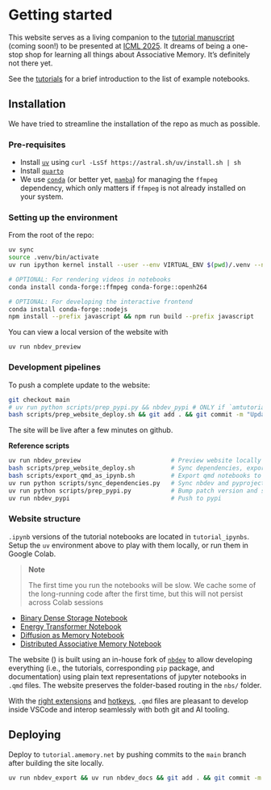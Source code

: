 # Getting started


<!-- WARNING: THIS FILE WAS AUTOGENERATED! DO NOT EDIT! -->

This website serves as a living companion to the [tutorial manuscript]()
(coming soon!) to be presented at [ICML 2025](). It dreams of being a
one-stop shop for learning all things about Associative Memory. It’s
definitely not there yet.

See the [tutorials](./tutorial/index.ipynb) for a brief introduction to
the list of example notebooks.

## Installation

We have tried to streamline the installation of the repo as much as
possible.

### Pre-requisites

- Install
  [`uv`](https://docs.astral.sh/uv/getting-started/installation/) using
  `curl -LsSf https://astral.sh/uv/install.sh | sh`
- Install [`quarto`](https://quarto.org/docs/download/)
- We use
  [`conda`](https://www.anaconda.com/docs/getting-started/miniconda/install)
  (or better yet, [`mamba`](https://github.com/conda-forge/miniforge))
  for managing the `ffmpeg` dependency, which only matters if `ffmpeg`
  is not already installed on your system.

### Setting up the environment

From the root of the repo:

``` sh
uv sync
source .venv/bin/activate
uv run ipython kernel install --user --env VIRTUAL_ENV $(pwd)/.venv --name=amtutorial # Expose venv to ipython

# OPTIONAL: For rendering videos in notebooks
conda install conda-forge::ffmpeg conda-forge::openh264 

# OPTIONAL: For developing the interactive frontend
conda install conda-forge::nodejs
npm install --prefix javascript && npm run build --prefix javascript 
```

You can view a local version of the website with

    uv run nbdev_preview

### Development pipelines

To push a complete update to the website:

``` sh
git checkout main
# uv run python scripts/prep_pypi.py && nbdev_pypi # ONLY if `amtutorial/src` was updated
bash scripts/prep_website_deploy.sh && git add . && git commit -m "Update site" && git push
```

The site will be live after a few minutes on github.

**Reference scripts**

``` sh
uv run nbdev_preview                         # Preview website locally
bash scripts/prep_website_deploy.sh          # Sync dependencies, export qmd notebooks to ipynb for colab, and build website
bash scripts/export_qmd_as_ipynb.sh          # Export qmd notebooks to ipynb for colab
uv run python scripts/sync_dependencies.py   # Sync nbdev and pyproject.toml dependencies
uv run python scripts/prep_pypi.py           # Bump patch version and sync dependencies
uv run nbdev_pypi                            # Push to pypi
```

### Website structure

`.ipynb` versions of the tutorial notebooks are located in
`tutorial_ipynbs`. Setup the `uv` environment above to play with them
locally, or run them in Google Colab.

<div>

> **Note**
>
> The first time you run the notebooks will be slow. We cache some of
> the long-running code after the first time, but this will not persist
> across Colab sessions

</div>

- [Binary Dense Storage
  Notebook](https://colab.research.google.com/github/bhoov/amtutorial/blob/main/tutorial_ipynbs/00_dense_storage.ipynb)
- [Energy Transformer
  Notebook](https://colab.research.google.com/github/bhoov/amtutorial/blob/main/tutorial_ipynbs/01_energy_transformer.ipynb)
- [Diffusion as Memory
  Notebook](https://colab.research.google.com/github/bhoov/amtutorial/blob/main/tutorial_ipynbs/02_diffusion_as_memory.ipynb)
- [Distributed Associative Memory
  Notebook](https://colab.research.google.com/github/bhoov/amtutorial/blob/main/tutorial_ipynbs/03_distributed_memory.ipynb)

The website ([](tutorial.amemory.net)) is built using an in-house fork
of [`nbdev`](https://github.com/bhoov/nbdev/tree/qmd_support) to allow
developing everything (i.e., the tutorials, corresponding `pip` package,
and documentation) using plain text representations of jupyter notebooks
in `.qmd` files. The website preserves the folder-based routing in the
`nbs/` folder.

With the [right
extensions](https://quarto.org/docs/tools/vscode/index.html) and
[hotkeys](https://github.com/bhoov/nbdev/blob/qmd_support/nbs/tutorials/develop_in_plain_text.qmd),
`.qmd` files are pleasant to develop inside VSCode and interop
seamlessly with both git and AI tooling.

## Deploying

Deploy to `tutorial.amemory.net` by pushing commits to the `main` branch
after building the site locally.

``` sh
uv run nbdev_export && uv run nbdev_docs && git add . && git commit -m "Update site" && git push
```
